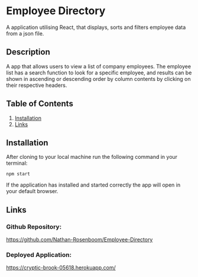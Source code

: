 # Employee Directory

A application utilising React, that displays, sorts and filters employee data from a json file.  

## Description

A app that allows users to view a list of company employees. The employee list has a search function to look for a specific employee, and results can be shown in ascending or descending order by column contents by clicking on their respective headers.

## Table of Contents

1. [Installation](#Installation)
2. [Links](#Links)

## Installation

After cloning to your local machine run the following command in your terminal:

`npm start`

If the application has installed and started correctly the app will open in your default browser.

## Links
### Github Repository:

https://github.com/Nathan-Rosenboom/Employee-Directory

### Deployed Application:

 https://cryptic-brook-05618.herokuapp.com/